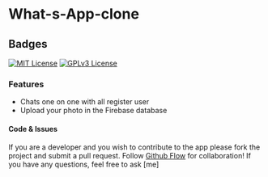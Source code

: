 # What-s-App-clone

## Badges
[![MIT License](https://img.shields.io/badge/JAVA-orange.svg)]()
[![GPLv3 License](https://img.shields.io/badge/XML-yellow.svg)]()

### Features
 - Chats one on one with all register user
 - Upload your photo in the Firebase database 

#### Code & Issues
If you are a developer and you wish to contribute to the app please fork the project
and submit a pull request.
Follow [Github Flow](https://help.github.com/articles/github-flow/) for collaboration!
If you have any questions, feel free to ask [me]

